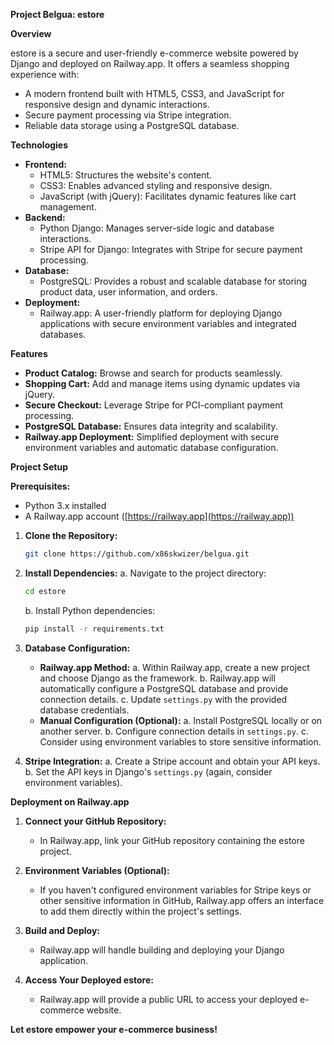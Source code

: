 **Project Belgua: estore**

**Overview**

estore is a secure and user-friendly e-commerce website powered by Django and deployed on Railway.app. It offers a seamless shopping experience with:

* A modern frontend built with HTML5, CSS3, and JavaScript for responsive design and dynamic interactions.
* Secure payment processing via Stripe integration.
* Reliable data storage using a PostgreSQL database.

**Technologies**

* **Frontend:**
    * HTML5: Structures the website's content.
    * CSS3: Enables advanced styling and responsive design.
    * JavaScript (with jQuery): Facilitates dynamic features like cart management.
* **Backend:**
    * Python Django: Manages server-side logic and database interactions.
    * Stripe API for Django: Integrates with Stripe for secure payment processing.
* **Database:**
    * PostgreSQL: Provides a robust and scalable database for storing product data, user information, and orders.
* **Deployment:**
    * Railway.app: A user-friendly platform for deploying Django applications with secure environment variables and integrated databases.

**Features**

* **Product Catalog:** Browse and search for products seamlessly.
* **Shopping Cart:** Add and manage items using dynamic updates via jQuery.
* **Secure Checkout:** Leverage Stripe for PCI-compliant payment processing.
* **PostgreSQL Database:** Ensures data integrity and scalability.
* **Railway.app Deployment:** Simplified deployment with secure environment variables and automatic database configuration.

**Project Setup**

**Prerequisites:**

* Python 3.x installed
* A Railway.app account ([https://railway.app](https://railway.app))

1. **Clone the Repository:**
   ```bash
   git clone https://github.com/x86skwizer/belgua.git
   ```

2. **Install Dependencies:**
   a. Navigate to the project directory:
      ```bash
      cd estore
      ```
   b. Install Python dependencies:
      ```bash
      pip install -r requirements.txt
      ```

3. **Database Configuration:**
   - **Railway.app Method:**
     a. Within Railway.app, create a new project and choose Django as the framework.
     b. Railway.app will automatically configure a PostgreSQL database and provide connection details.
     c. Update `settings.py` with the provided database credentials.
   - **Manual Configuration (Optional):**
     a. Install PostgreSQL locally or on another server.
     b. Configure connection details in `settings.py`.
     c. Consider using environment variables to store sensitive information.

4. **Stripe Integration:**
   a. Create a Stripe account and obtain your API keys.
   b. Set the API keys in Django's `settings.py` (again, consider environment variables).

**Deployment on Railway.app**

1. **Connect your GitHub Repository:**
   - In Railway.app, link your GitHub repository containing the estore project.

2. **Environment Variables (Optional):**
   - If you haven't configured environment variables for Stripe keys or other sensitive information in GitHub, Railway.app offers an interface to add them directly within the project's settings.

3. **Build and Deploy:**
   - Railway.app will handle building and deploying your Django application.

4. **Access Your Deployed estore:**
   - Railway.app will provide a public URL to access your deployed e-commerce website.


**Let estore empower your e-commerce business!**
